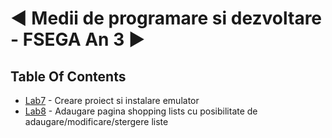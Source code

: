# ◄ Medii de programare si dezvoltare - FSEGA An 3 ►





## Table Of Contents

 - [Lab7](https://github.com/moldoveanu-iustin/.NET_FSEGA_MAUI/tree/Lab7) - Creare proiect si instalare emulator
 - [Lab8](https://github.com/moldoveanu-iustin/.NET_FSEGA_MAUI/tree/Lab8) - Adaugare pagina shopping lists cu posibilitate de adaugare/modificare/stergere liste
